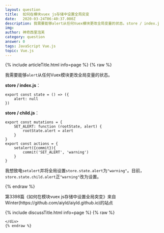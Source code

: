 ```yaml
---
layout: question
title:  如何在模块vuex js存储中设置全局突变
date:   2020-03-24T06:40:37.000Z
description: 我需要能够alert从任何Vuex模块更改全局变量的状态。store / index.js：export const state = () => ...
img: 
author: 神奇西里泡芙
category: question
answer: 0
tags: JavaScript Vue.js
topic: Vue.js
---
```

<div class="article-root">
  <div class="article">
    {% include articleTitle.html info=page %}
    {% raw %}
    <div class="article-content"><p><font style="vertical-align: inherit;"><font style="vertical-align: inherit;">我需要能够</font></font><code>alert</code><font style="vertical-align: inherit;"><font style="vertical-align: inherit;">从任何Vuex模块</font><font style="vertical-align: inherit;">更改全局变量的状态</font><font style="vertical-align: inherit;">。</font></font></p>

<p><strong><font style="vertical-align: inherit;"><font style="vertical-align: inherit;">store / index.js</font></font></strong><font style="vertical-align: inherit;"><font style="vertical-align: inherit;">：</font></font></p>

<pre><code>export const state = () =&gt; ({<font></font>
    alert: null <font></font>
})<font></font>
</code></pre>

<p><strong><font style="vertical-align: inherit;"><font style="vertical-align: inherit;">store / child.js</font></font></strong><font style="vertical-align: inherit;"><font style="vertical-align: inherit;">：</font></font></p>

<pre><code>export const mutations = {<font></font>
    SET_ALERT: function (rootState, alert) {<font></font>
        rootState.alert = alert<font></font>
    }<font></font>
}<font></font>
export const actions = {<font></font>
    setalert({commit}){<font></font>
        commit('SET_ALERT', 'warning')<font></font>
    }<font></font>
}<font></font>
</code></pre>

<p><font style="vertical-align: inherit;"><font style="vertical-align: inherit;">我想致电</font></font><code>setalert</code><font style="vertical-align: inherit;"><font style="vertical-align: inherit;">并将全局设置</font></font><code>store.state.alert</code><font style="vertical-align: inherit;"><font style="vertical-align: inherit;">为</font></font><code>"warning"</code><font style="vertical-align: inherit;"><font style="vertical-align: inherit;">。</font><font style="vertical-align: inherit;">目前，</font></font><code>store.state.child.alert</code><font style="vertical-align: inherit;"><font style="vertical-align: inherit;">正</font></font><code>"warning"</code><font style="vertical-align: inherit;"><font style="vertical-align: inherit;">改为</font><font style="vertical-align: inherit;">设置</font><font style="vertical-align: inherit;">。</font></font></p></div>
    {% endraw %}
  </div>
  <p class="winter_mark">第3398篇《如何在模块vuex js存储中设置全局突变》来自Winter(https://github.com/aiyld/aiyld.github.io)的站点</p>
  <div class="discuss-wrapper">
    {% include discussTitle.html info=page %}
    {% raw %}
    <div class="discuss-list">
    
    </div>
    {% endraw %}
  </div>
<div>
